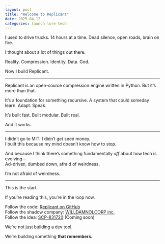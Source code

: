 ```yaml
---
layout: post
title: "Welcome to Replicant"
date: 2025-04-12
categories: launch lore tech
---
```


I used to drive trucks. 14 hours at a time. Dead silence, open roads, brain on fire.

I thought about a lot of things out there.

Reality. Compression. Identity. Data. God.

Now I build Replicant.

---

Replicant is an open-source compression engine written in Python. But it’s more than that.

It’s a foundation for something recursive. A system that could someday learn. Adapt. Speak.

It’s built fast. Built modular. Built real.

And it works.

---

I didn’t go to MIT. I didn’t get seed money.  
I built this because my mind doesn’t know how to stop.

And because I think there’s something fundamentally *off* about how tech is evolving—  
Ad-driven, dumbed down, afraid of weirdness.

I’m not afraid of weirdness.

---

This is the start.

If you’re reading this, you’re in the loop now.

Follow the code: [Replicant on GitHub](https://github.com/whycantibelinus/replicant)  
Follow the shadow company: [WILLDAMNOLCORP inc.](https://whycantibelinus.github.io)  
Follow the idea: [SCP-831720](#) (Coming soon)

We’re not just building a dev tool.

We’re building something **that remembers.**
